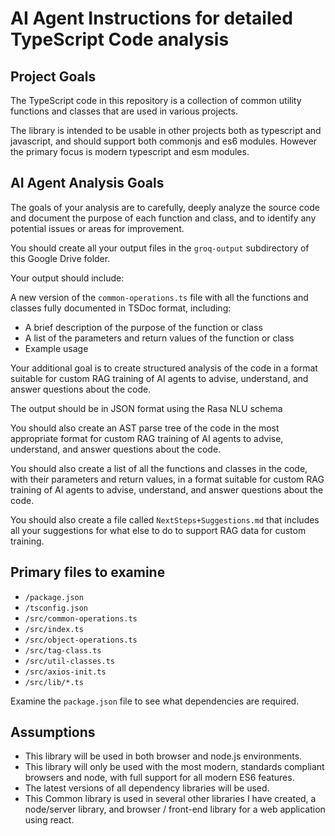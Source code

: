 # AI Agent Instructions for detailed TypeScript Code analysis

## Project Goals

The TypeScript code in this repository is a collection of common utility functions and classes that are used in various projects. 

The library is intended to be usable in other projects both as typescript and javascript, and should support both commonjs and es6 modules. However the primary focus is modern typescript and esm modules.


## AI Agent Analysis Goals

The goals of your analysis are to carefully, deeply analyze the source code and document the purpose of each function and class, and to identify any potential issues or areas for improvement.

You should create all your output files in the `groq-output` subdirectory of this Google Drive folder.

Your output should include:

A new version of the `common-operations.ts` file with all the functions and classes fully documented in TSDoc format, including:

- A brief description of the purpose of the function or class
- A list of the parameters and return values of the function or class
- Example usage

Your additional goal is to create structured analysis of the code in a format suitable for custom RAG training of AI agents to advise, understand, and answer questions about the code.

The output should be in JSON format using the  Rasa NLU schema

You should also create an AST parse tree of the code in the most appropriate format for custom RAG training of AI agents to advise, understand, and answer questions about the code.

You should also create a list of all the functions and classes in the code, with their parameters and return values, in a format suitable for custom RAG training of AI agents to advise, understand, and answer questions about the code.

You should also create a file called `NextSteps+Suggestions.md` that includes all your suggestions for what else to do to support RAG data for custom training.

## Primary files to examine

- `/package.json`
- `/tsconfig.json`
- `/src/common-operations.ts`
- `/src/index.ts`
- `/src/object-operations.ts`
- `/src/tag-class.ts`
- `/src/util-classes.ts`
- `/src/axios-init.ts`
- `/src/lib/*.ts`

Examine the `package.json` file to see what dependencies are required.

## Assumptions

- This library will be used in both browser and node.js environments.
- This library will only be used with the most modern, standards compliant browsers and node, with full support for all modern ES6 features.
- The latest versions of all dependency libraries will be used.
- This Common library is used in several other libraries I have created, a node/server library, and browser / front-end library for a web application using react.





